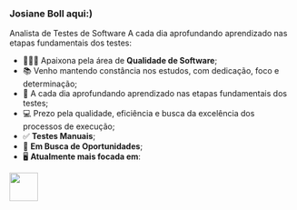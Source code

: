 ### Josiane Boll aqui:)
Analista de Testes de Software
 A cada dia aprofundando aprendizado nas etapas fundamentais dos testes:
- 👩🏼‍💻 Apaixona pela área de **Qualidade de Software**;
- 📚 Venho mantendo constância nos estudos, com dedicação, foco e determinação;
- 📝 A cada dia aprofundando aprendizado nas etapas fundamentais dos testes;
- 💻 Prezo pela qualidade, eficiência e busca da excelência dos processos de execução;
- ✅ **Testes Manuais**;
- 🔭 **Em Busca de Oportunidades**;
- 🖥️ **Atualmente mais focada em**:
<img width='50' height='50' src="https://cdn.jsdelivr.net/gh/devicons/devicon@latest/icons//-.svg" />

